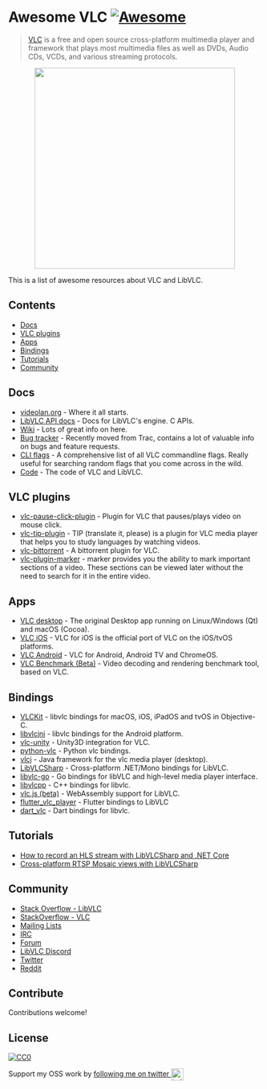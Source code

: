 # Awesome VLC [![Awesome](https://awesome.re/badge.svg)](https://awesome.re)

> [VLC](https://www.videolan.org/) is a free and open source cross-platform multimedia player and framework that plays most multimedia files as well as DVDs, Audio CDs, VCDs, and various streaming protocols.

<p align="center">
  <img width="400" src="https://cdn.worldvectorlogo.com/logos/vlc.svg">
</p>

This is a list of awesome resources about VLC and LibVLC.

## Contents

- [Docs](#docs)
- [VLC plugins](#vlc-plugins)
- [Apps](#apps)
- [Bindings](#bindings)
- [Tutorials](#tutorials)
- [Community](#community)

## Docs

- [videolan.org](https://www.videolan.org/) - Where it all starts.
- [LibVLC API docs](https://videolan.videolan.me/vlc/group__libvlc.html) - Docs for LibVLC's engine. C APIs.
- [Wiki](https://wiki.videolan.org/) - Lots of great info on here.
- [Bug tracker](https://code.videolan.org/videolan/vlc) - Recently moved from Trac, contains a lot of valuable info on bugs and feature requests.
- [CLI flags](https://wiki.videolan.org/VLC_command-line_help) - A comprehensive list of all VLC commandline flags. Really useful for searching random flags that you come across in the wild.
- [Code](https://code.videolan.org/videolan/vlc) - The code of VLC and LibVLC.

## VLC plugins

- [vlc-pause-click-plugin](https://github.com/nurupo/vlc-pause-click-plugin) - Plugin for VLC that pauses/plays video on mouse click.
- [vlc-tip-plugin](https://github.com/aklexel/vlc-tip-plugin) - TIP (translate it, please) is a plugin for VLC media player that helps you to study languages by watching videos.
- [vlc-bittorrent](https://github.com/johang/vlc-bittorrent) - A bittorrent plugin for VLC.
- [vlc-plugin-marker](https://github.com/nemosharma6/vlc-plugin-marker) - marker provides you the ability to mark important sections of a video. These sections can be viewed later without the need to search for it in the entire video.

## Apps

- [VLC desktop](https://code.videolan.org/videolan/vlc) - The original Desktop app running on Linux/Windows (Qt) and macOS (Cocoa).
- [VLC iOS](https://code.videolan.org/videolan/vlc-ios) - VLC for iOS is the official port of VLC on the iOS/tvOS platforms.
- [VLC Android](https://code.videolan.org/videolan/vlc-android) - VLC for Android, Android TV and ChromeOS.
- [VLC Benchmark (Beta)](https://code.videolan.org/videolan/vlc-bench) - Video decoding and rendering benchmark tool, based on VLC.

## Bindings

- [VLCKit](https://code.videolan.org/videolan/VLCKit) - libvlc bindings for macOS, iOS, iPadOS and tvOS in Objective-C.
- [libvlcjni](https://code.videolan.org/videolan/vlc-android/-/tree/master/libvlc) - libvlc bindings for the Android platform.
- [vlc-unity](https://code.videolan.org/videolan/vlc-unity) - Unity3D integration for VLC.
- [python-vlc](https://github.com/oaubert/python-vlc) - Python vlc bindings.
- [vlcj](https://github.com/caprica/vlcj) -  Java framework for the vlc media player (desktop).
- [LibVLCSharp](https://github.com/videolan/libvlcsharp) - Cross-platform .NET/Mono bindings for LibVLC.
- [libvlc-go](https://github.com/adrg/libvlc-go) - Go bindings for libVLC and high-level media player interface.
- [libvlcpp](https://code.videolan.org/videolan/libvlcpp/) - C++ bindings for libvlc.
- [vlc.js (beta)](https://code.videolan.org/jbk/vlc.js) - WebAssembly support for LibVLC. 
- [flutter_vlc_player](https://github.com/solid-software/flutter_vlc_player) - Flutter bindings to LibVLC
- [dart_vlc](https://github.com/alexmercerind/dart_vlc) - Dart bindings for libvlc.

## Tutorials

- [How to record an HLS stream with LibVLCSharp and .NET Core](https://mfkl.github.io/hls/2018/10/10/How-to-record-HLS-stream-with-LibVLCSharp-and-.NET-Core.html)
- [Cross-platform RTSP Mosaic views with LibVLCSharp](https://mfkl.github.io/libvlc/rtsp/xamarin/forms/2018/12/05/crossplatform-RTSP-mosaic-views-with-libvlcsharp.html)

## Community

- [Stack Overflow - LibVLC](https://stackoverflow.com/questions/tagged/libvlc)
- [StackOverflow - VLC](https://stackoverflow.com/questions/tagged/vlc)
- [Mailing Lists](https://www.videolan.org/support/lists.html)
- [IRC](https://wiki.videolan.org/Contact_VideoLAN/#IRC)
- [Forum](https://forum.videolan.org/)
- [LibVLC Discord](https://discord.gg/3h3K3JF)
- [Twitter](https://twitter.com/videolan)
- [Reddit](https://www.reddit.com/r/vlc)

## Contribute

Contributions welcome!

## License

[![CC0](http://mirrors.creativecommons.org/presskit/buttons/88x31/svg/cc-zero.svg)](http://creativecommons.org/publicdomain/zero/1.0)

Support my OSS work by <a href="https://twitter.com/martz2804">following me on twitter <img src="https://storage.googleapis.com/saasify-assets/twitter-logo.svg" alt="twitter" height="24px" align="center"></a>
